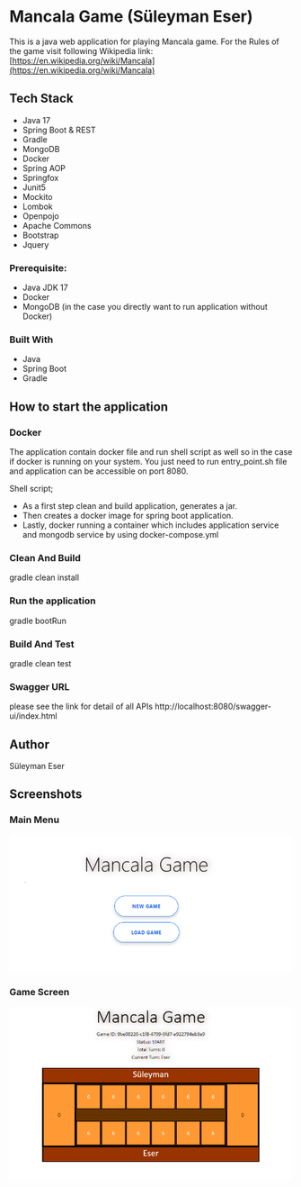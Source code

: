 # Mancala Game (Süleyman Eser)
This is a java web application for playing Mancala game.
For the Rules of the game visit following Wikipedia link: [https://en.wikipedia.org/wiki/Mancala](https://en.wikipedia.org/wiki/Mancala)

## Tech Stack
* Java 17
* Spring Boot & REST
* Gradle
* MongoDB
* Docker
* Spring AOP
* Springfox
* Junit5
* Mockito
* Lombok
* Openpojo
* Apache Commons
* Bootstrap
* Jquery

### Prerequisite:
* Java JDK 17
* Docker 
* MongoDB (in the case you directly want to run application without Docker)

### Built With
* Java
* Spring Boot
* Gradle

## How to start the application

### Docker
The application contain docker file and run shell script as well so in the case if docker is running on your system. 
You just need to run entry_point.sh file and application can be accessible on port 8080.

Shell script;
 - As a first step clean and build application, generates a jar.
 - Then creates a docker image for spring boot application.
 - Lastly, docker running a container which includes application service and mongodb service by using docker-compose.yml

### Clean And Build
gradle clean install

### Run the application
gradle bootRun

### Build And Test
gradle clean test

### Swagger URL
please see the link for detail of all APIs http://localhost:8080/swagger-ui/index.html

## Author
Süleyman Eser

## Screenshots
### Main Menu
![alt text](screenshot/main_menu.png "Main Menu")

### Game Screen
![alt text](screenshot/game_screen.png "Game Screen")

